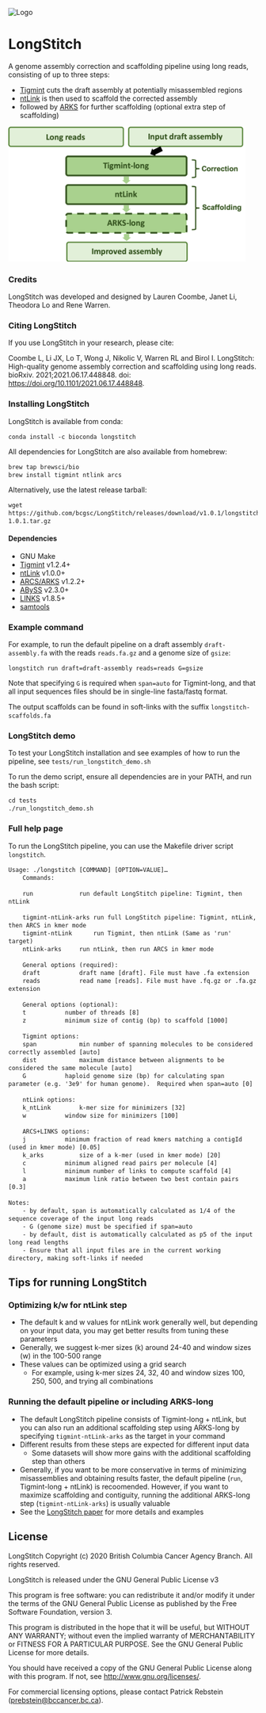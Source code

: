 ![Logo](https://github.com/bcgsc/longstitch/blob/master/longstitch-logo.png)

# LongStitch
A genome assembly correction and scaffolding pipeline using long reads, consisting of up to three steps:
* [Tigmint](https://github.com/bcgsc/tigmint) cuts the draft assembly at potentially misassembled regions
* [ntLink](https://github.com/bcgsc/ntLink) is then used to scaffold the corrected assembly
* followed by [ARKS](https://github.com/bcgsc/arcs) for further scaffolding (optional extra step of scaffolding)

<img src="https://github.com/bcgsc/LongStitch/blob/master/LongStitch_overview.png" width="480">

### Credits
LongStitch was developed and designed by Lauren Coombe, Janet Li, Theodora Lo and Rene Warren.

### Citing LongStitch
If you use LongStitch in your research, please cite:

Coombe L, Li JX, Lo T, Wong J, Nikolic V, Warren RL and Birol I. LongStitch: High-quality genome assembly correction and scaffolding using long reads. bioRxiv. 2021;2021.06.17.448848. doi: https://doi.org/10.1101/2021.06.17.448848.

### Installing LongStitch

LongStitch is available from conda:
```
conda install -c bioconda longstitch
```

All dependencies for LongStitch are also available from homebrew:
```
brew tap brewsci/bio
brew install tigmint ntlink arcs
```

Alternatively, use the latest release tarball:
```
wget https://github.com/bcgsc/LongStitch/releases/download/v1.0.1/longstitch-1.0.1.tar.gz
```

#### Dependencies
* GNU Make
* [Tigmint](https://github.com/bcgsc/tigmint) v1.2.4+
* [ntLink](https://github.com/bcgsc/ntLink) v1.0.0+
* [ARCS/ARKS](https://github.com/bcgsc/arcs) v1.2.2+
* [ABySS](https://github.com/bcgsc/abyss) v2.3.0+
* [LINKS](https://github.com/bcgsc/links) v1.8.5+
* [samtools](http://www.htslib.org/)


### Example command
For example, to run the default pipeline on a draft assembly `draft-assembly.fa` with the reads `reads.fa.gz` and a genome size of `gsize`:
```
longstitch run draft=draft-assembly reads=reads G=gsize
```
Note that specifying `G` is required when `span=auto` for Tigmint-long, and that all input sequences files should be in single-line fasta/fastq format.

The output scaffolds can be found in soft-links with the suffix `longstitch-scaffolds.fa`

### LongStitch demo
To test your LongStitch installation and see examples of how to run the pipeline, see `tests/run_longstitch_demo.sh`

To run the demo script, ensure all dependencies are in your PATH, and run the bash script:
```
cd tests
./run_longstitch_demo.sh
```

### Full help page
To run the LongStitch pipeline, you can use the Makefile driver script `longstitch`.
```
Usage: ./longstitch [COMMAND] [OPTION=VALUE]…
	Commands:

	run     		run default LongStitch pipeline: Tigmint, then ntLink

	tigmint-ntLink-arks	run full LongStitch pipeline: Tigmint, ntLink, then ARCS in kmer mode
	tigmint-ntLink		run Tigmint, then ntLink (Same as 'run' target)
	ntLink-arks		run ntLink, then run ARCS in kmer mode

	General options (required):
	draft			draft name [draft]. File must have .fa extension
	reads			read name [reads]. File must have .fq.gz or .fa.gz extension

	General options (optional):
	t			number of threads [8]
	z			minimum size of contig (bp) to scaffold [1000]

	Tigmint options:
	span			min number of spanning molecules to be considered correctly assembled [auto]
	dist			maximum distance between alignments to be considered the same molecule [auto]
	G			haploid genome size (bp) for calculating span parameter (e.g. '3e9' for human genome).  Required when span=auto [0]

	ntLink options:
	k_ntLink		k-mer size for minimizers [32]
	w			window size for minimizers [100]

	ARCS+LINKS options:
	j			minimum fraction of read kmers matching a contigId (used in kmer mode) [0.05]
	k_arks			size of a k-mer (used in kmer mode) [20]
	c			minimum aligned read pairs per molecule [4]
	l			minimum number of links to compute scaffold [4]
	a			maximum link ratio between two best contain pairs [0.3]

Notes:
	- by default, span is automatically calculated as 1/4 of the sequence coverage of the input long reads
	- G (genome size) must be specified if span=auto
	- by default, dist is automatically calculated as p5 of the input long read lengths
	- Ensure that all input files are in the current working directory, making soft-links if needed
```

## Tips for running LongStitch
### Optimizing k/w for ntLink step
* The default k and w values for ntLink work generally well, but depending on your input data, you may get better results from tuning these parameters 
* Generally, we suggest k-mer sizes (k) around 24-40 and window sizes (w) in the 100-500 range
* These values can be optimized using a grid search
  * For example, using k-mer sizes 24, 32, 40 and window sizes 100, 250, 500, and trying all combinations

### Running the default pipeline or including ARKS-long
* The default LongStitch pipeline consists of Tigmint-long + ntLink, but you can also run an additional scaffolding step using ARKS-long by specifying `tigmint-ntLink-arks` as the target in your command
* Different results from these steps are expected for different input data
  * Some datasets will show more gains with the additional scaffolding step than others
* Generally, if you want to be more conservative in terms of minimizing misassemblies and obtaining results faster, the default pipeline (`run`, Tigmint-long + ntLink) is recoomended. However, if you want to maximize scaffolding and contiguity, running the additional ARKS-long step (`tigmint-ntLink-arks`) is usually valuable
* See the [LongStitch paper](https://doi.org/10.1101/2021.06.17.448848) for more details and examples

## License
LongStitch Copyright (c) 2020 British Columbia Cancer Agency Branch. All rights reserved.

LongStitch is released under the GNU General Public License v3

This program is free software: you can redistribute it and/or modify it under the terms of the GNU General Public License as published by the Free Software Foundation, version 3.

This program is distributed in the hope that it will be useful, but WITHOUT ANY WARRANTY; without even the implied warranty of MERCHANTABILITY or FITNESS FOR A PARTICULAR PURPOSE. See the GNU General Public License for more details.

You should have received a copy of the GNU General Public License along with this program. If not, see http://www.gnu.org/licenses/.

For commercial licensing options, please contact Patrick Rebstein (prebstein@bccancer.bc.ca).


